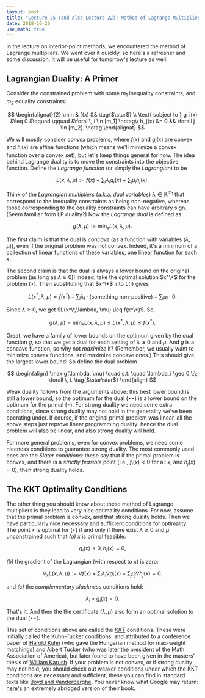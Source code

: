 ```yaml
---
layout: post
title: "Lecture 25 (and also Lecture 22): Method of Lagrange Multipliers"
date: 2018-10-26
use_math: true
---
```


In the lecture on interior-point methods, we encountered the method of
Lagrange multipliers. We went over it quickly, so here's a refresher and
some discussion. It will be useful for tomorrow's lecture as well.

## Lagrangian Duality: A Primer

Consider the constrained problem with some $m_1$ inequality constraints,
and $m_2$ equality constraints:

$$
\begin{alignat}{2}
 \min & f(x) && \tag{$\star$} \\
 \text{ subject to } g_i(x) &\leq 0 &\qquad \qquad &\forall\, i \in [m_1] \notag\\
 h_j(x) &= 0 && \forall j \in [m_2]. \notag
\end{alignat}
$$

We will mostly consider _convex_ problems, where $f(x)$ and $g_i(x)$ are
convex and $h_i(x)$ are affine functions (which means we'll minimize a
convex function over a convex set), but let's keep things general for
now.  The idea behind Lagrange duality is to move the constraints into
the objective function. Define the _Lagrange function_ (or simply the
_Lagrangian_) to be

$$ L(x,\lambda, \mu) := f(x) + \sum_i \lambda_i g_i(x) + \sum_j \mu_j h_j(x).  $$

Think of the _Lagrangian multipliers_ (a.k.a. _dual variables_) $\lambda \in \mathbb{R}^{m_1}$ that correspond to the
inequality constraints as being non-negative, whereas those
corresponding to the equality constraints can have arbitrary sign.
(Seem familiar from LP duality?) Now the _Lagrange dual_ is defined as:

$$ g(\lambda, \mu) := \min_x L(x, \lambda, \mu). $$

The first claim is that the dual is _concave_ (as a function with
variables $(\lambda, \mu)$), even if the original problem was not
convex. Indeed, it's a minimum of a collection of linear functions of
these variables, one linear function for each $x$.

The second claim is that the dual is always a lower bound on the
original problem (as long as $\lambda \geq 0$)! Indeed, take the optimal
solution $x^\*$ for the problem $(\star)$. Then substituting that $x^\*$
into $L(\cdot)$ gives

$$ L(x^*,\lambda, \mu) = f(x^*) + \sum_i \lambda_i \cdot \text{(something
non-positive)} + \sum_j \mu_j \cdot 0. $$

Since $\lambda \geq 0$, we get $L(x^\*,\lambda, \mu) \leq f(x^\*)$. So,

$$ g(\lambda, \mu) = \min_x L(x, \lambda, \mu) \leq L(x^*, \lambda, \mu)
\leq f(x^*). $$

Great, we have a family of lower bounds on the optimum given by the dual
function $g$, so that we get a dual for each setting of $\lambda \geq 0$
and $\mu$. And $g$ is a concave function, so why not _maximize_ it?
(Remember, we usually want to minimize convex functions, and maximize
concave ones.)  This should give the largest lower bound! So define the
dual problem

$$
\begin{align}
 \max g(\lambda, \mu) \quad s.t. \quad \lambda_i \geq 0 \;\; \forall
\, i.  \tag{$\star\star$}
\end{align}
$$

Weak duality follows from the arguments above: this best lower bound is
still a lower bound, so the optimum for the dual $(\star\star)$ is a
lower bound on the optimum for the primal $(\star)$. For strong duality
we need some extra conditions, since strong duality may not hold in the
generality we've been operating under. If course, if the original primal
problem was linear, all the above steps just reprove linear programming
duality: hence the dual problem will also be linear, and also strong
duality will hold.

For more general problems, even for convex problems, we need some
niceness conditions to guarantee strong duality. The most commonly used
ones are the _Slater conditions_: these say that if the primal problem is
convex, and there is a _strictly feasible_ point (i.e., $f_i(x) < 0$ for
all $x$, and $h_j(x) = 0$), then strong duality holds.

## The KKT Optimality Conditions

The other thing you should know about these method of Lagrange
multipliers is they lead to very nice optimality conditions. For now,
assume that the primal problem is convex, and that strong duality
holds. Then we have particularly nice necessary and sufficient
conditions for optimality. The point $x$ is optimal for $(\star)$ if and
only if there exist $\lambda \geq 0$ and $\mu$ unconstrained such that
*(a)* $x$ is primal feasible:

$$ g_i(x) \leq 0, h_i(x) = 0, $$

*(b)* the gradient of the Lagrangian (with respect to $x$) is zero:

$$ \nabla_x L(x,\lambda, \mu) := \nabla f(x) + \sum_i \lambda_i \nabla g_i(x) + \sum_j \mu_j \nabla h_j(x) = 0. $$

and *(c)* the _complementary slackness_ conditions hold:

$$ \lambda_i \times g_i(x) = 0. $$

That's it. And then the the certificate $(\lambda, \mu)$ also form an
optimal solution to the dual $(\star\star)$.

This set of conditions above are called the
[_KKT_](https://en.wikipedia.org/wiki/Karush%E2%80%93Kuhn%E2%80%93Tucker_conditions)
conditions. These were initially called the Kuhn-Tucker conditions, and
attributed to a conference paper of [Harold
Kuhn](https://en.wikipedia.org/wiki/Harold_W._Kuhn) (who gave the
Hungarian method for max-weight matchings) and [Albert
Tucker](https://en.wikipedia.org/wiki/Albert_W._Tucker) (who was later
the president of the Math Association of America), but later found to
have been given in the masters' thesis of [William
Karush](https://en.wikipedia.org/wiki/William_Karush).  If your problem
is not convex, or if strong duality may not hold, you should check out weaker
conditions under which the KKT conditions are necessary and sufficient;
these you can find in standard texts like [Boyd and
Vanderberghe](http://web.stanford.edu/~boyd/cvxbook/). You never know
what Google may return: [here's](https://davidrosenberg.github.io/ml2015/docs/convex-optimization.pdf) an
extremely abridged version of their book.
